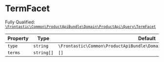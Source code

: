 #  TermFacet

Fully Qualified: [`\Frontastic\Common\ProductApiBundle\Domain\ProductApi\Query\TermFacet`](../../../../../../src/php/ProductApiBundle/Domain/ProductApi/Query/TermFacet.php)

Property|Type|Default|Description
--------|----|-------|-----------
`type`|`string`|`\Frontastic\Common\ProductApiBundle\Domain\ProductApi\Facets::TYPE_TERM`|
`terms`|`string[]`|`[]`|

